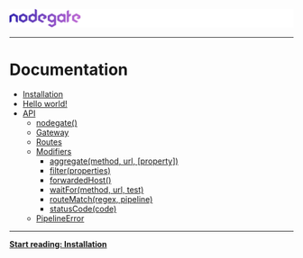 ![nodegate](../images/logo-documentation.png)

---

# Documentation

- [Installation](installation.md)
- [Hello world!](hello-world.md)
- [API](api-reference.md)
  - [nodegate()](api-reference-nodegate.md)
  - [Gateway](api-reference-gateway.md)
  - [Routes](api-reference-routes.md)
  - [Modifiers](api-reference-modifiers.md)
    - [aggregate(method, url, [property])](api-reference-modifiers.md#aggregatemethod-url-property)
    - [filter(properties)](api-reference-modifiers.md#filterproperties)
    - [forwardedHost()](api-reference-modifiers.md#forwardedhost)
    - [waitFor(method, url, test)](api-reference-modifiers.md#waitformethod-url-test)
    - [routeMatch(regex, pipeline)](api-reference-modifiers.md#routematchregex-pipeline)
    - [statusCode(code)](api-reference-modifiers.md#statuscodecode)
  - [PipelineError](api-reference-pipelineerror.md)
---

**[Start reading: Installation](installation.md)**
